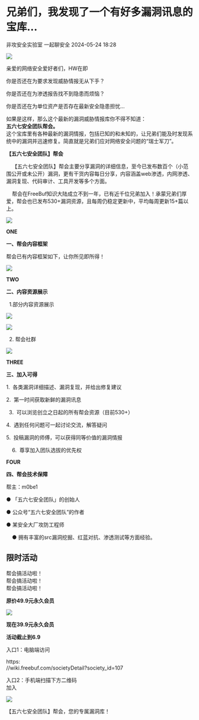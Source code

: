 #  兄弟们，我发现了一个有好多漏洞讯息的宝库...   
非攻安全实验室  一起聊安全   2024-05-24 18:28  
  
![](https://mmbiz.qpic.cn/mmbiz_gif/Ljib4So7yuWhaTeG2u7bEwF1HJNXbF7yj3Kwvv5Hmf5422j2twUIGnTnbgic2WaEKJl1vYVRfCFibY5Ueh3bj1Mgg/640?wx_fmt=gif&tp=webp&wxfrom=5&wx_lazy=1 "")  
  
  
  
亲爱的网络安全爱好者们，HW在即  
  
你是否还在为要求发现威胁情报无从下手？  
  
你是否还在为渗透报告找不到隐患而烦恼？  
  
你是否还在为单位资产是否存在最新安全隐患担忧...  
  
如果是这样，那么这个最新的漏洞威胁情报库你不得不知道：  
**五六七安全团队帮会。**  
这个宝库里有各种最新的漏洞情报，包括已知的和未知的，让兄弟们能及时发现系统中的漏洞并迅速修复。简直就是兄弟们应对网络安全问题的“瑞士军刀”。  
  
  
  
**【五六七安全团队】帮会**  
  
    【五六七安全团队】帮会主要分享漏洞的详细信息，至今已发布数百个（小范围公开或未公开）漏洞，更有干货内容每日分享，内容涵盖web渗透，内网渗透、漏洞复现、代码审计、工具开发等多个方面。  
  
    帮会在FreeBuf知识大陆成立不到一年，已有近千位兄弟加入！承蒙兄弟们厚爱，帮会也已发布530+漏洞资源，且每周仍稳定更新中，平均每周更新15+篇以上。  
  
![](https://mmbiz.qpic.cn/sz_mmbiz_png/5lh3SO7JXMXkZ3RXGMK2PALAatFP7I7A4C6jUR0KfEqFOmcu9wlwVbtFNnzZlU9DicqicHB8AE3QBrmeqRbcNFSw/640?wx_fmt=png&from=appmsg "")  
  
  
**ONE**  
  
  
**一、帮会内容框架**  
  
帮会已有内容框架如下，让你所见即所得！  
  
![](https://mmbiz.qpic.cn/sz_mmbiz_png/5lh3SO7JXMXkZ3RXGMK2PALAatFP7I7AQ6JoTIXlIRib4vkRK2TGv1xmKXJOkh5oMvoxuwotZibU5LkM6eGiax3mA/640?wx_fmt=png&from=appmsg "")  
  
**TWO**  
  
  
**二、内容资源展示**  
  
  1.部分内容资源展示  
  
![](https://mmbiz.qpic.cn/sz_mmbiz_png/5lh3SO7JXMVbNtibpOibYGciclbFcbshDQaeBhPzdsKfTdmEZ0GdbzHd1VNwfibA5PRm0JxAwsH0UqictGuq7rRknCA/640?wx_fmt=png&from=appmsg "")  
  
![](https://mmbiz.qpic.cn/sz_mmbiz_png/5lh3SO7JXMVbNtibpOibYGciclbFcbshDQaIggsXZS0PozsfWgML6CAmlVUfbsTXyLKd7hdcJgUib2ibwRYHIkhdSNw/640?wx_fmt=png&from=appmsg "")  
  
  
  
  2. 帮会社群  
  
![](https://mmbiz.qpic.cn/sz_mmbiz_png/5lh3SO7JXMXkZ3RXGMK2PALAatFP7I7AcmfVic98Z7BaSdsaLk1uAcLdKicMH0UoQ2dtUwJJ9gJHtuMLpQPh3yibA/640?wx_fmt=png&from=appmsg "")  
  
**THREE**  
  
  
**三、加入可得**  
  
  
1.  各类漏洞详细描述、漏洞复现，并给出修复建议  
  
2.  第一时间获取新鲜的漏洞讯息  
  
3.  可以浏览创立之日起的所有帮会资源（目前530+）  
  
4.  遇到任何问题可一起讨论交流，解答疑问  
  
5.  投稿漏洞的师傅，可以获得同等价值的漏洞情报  
  
    6.  尊享加入团队选拔的优先权  
  
**FOUR**  
  
  
**四、帮会技术保障**  
  
帮主：m0be1  
  
  
● 「五六七安全团队」的创始人  
  
● 公众号“五六七安全团队”的作者  
  
● 某安全大厂攻防工程师  
  
    ● 拥有丰富的src漏洞挖掘、红蓝对抗、渗透测试等方面经验。  
  
## 限时活动  
  
  
帮会搞活动啦！  
帮会搞活动啦！  
帮会搞活动啦！  
  
**原价49.9元永久会员**  
  
![](https://mmbiz.qpic.cn/mmbiz_png/m7P2WNG81X6icC4d0mkW1G5OKS4Ekol1icCdcZWOWxDJImvia4R5kiaRItazurKPJfDeAftB34XILbu1bicTbmahjtg/640?wx_fmt=other&from=appmsg&wxfrom=5&wx_lazy=1&wx_co=1&tp=webp "")  
  
**现在39.9元永久会员**  
  
**活动截止到6.9**  
  
入口1：电脑端访问  
  
https:  
//wiki.freebuf.com/societyDetail?society_id=107  
  
入口2：手机端扫描下方二维码  
加入  
  
![](https://mmbiz.qpic.cn/sz_mmbiz_jpg/5lh3SO7JXMXkZ3RXGMK2PALAatFP7I7AdUdEd0Xe79qZndsPNkHib5XLgM7Do3Bxl3teo0xYkaM6PBg6ooIzS7A/640?wx_fmt=jpeg&from=appmsg "")  
  
【五六七安全团队】帮会，您的专属漏洞库！  
  
  
